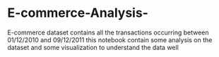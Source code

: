 # E-commerce-Analysis-
E-commerce dataset contains all the transactions occurring between 01/12/2010 and 09/12/2011 
this notebook contain some analysis on the dataset and some visualization to understand the data well
